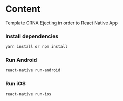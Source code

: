 # Content

Template CRNA Ejecting in order to React Native App

### Install dependencies

```bash
yarn install or npm install
```

### Run Android

```bash
react-native run-android
```

### Run iOS

```bash
react-native run-ios
```
